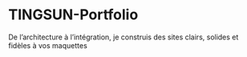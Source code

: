 # TINGSUN-Portfolio
De l’architecture à l’intégration, je construis des sites clairs, solides et fidèles à vos maquettes

